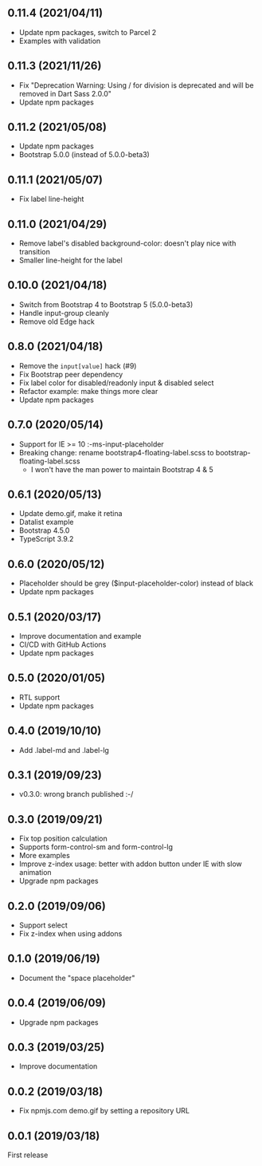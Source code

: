## 0.11.4 (2021/04/11)

- Update npm packages, switch to Parcel 2
- Examples with validation

## 0.11.3 (2021/11/26)

- Fix "Deprecation Warning: Using / for division is deprecated and will be removed in Dart Sass 2.0.0"
- Update npm packages

## 0.11.2 (2021/05/08)

- Update npm packages
- Bootstrap 5.0.0 (instead of 5.0.0-beta3)

## 0.11.1 (2021/05/07)

- Fix label line-height

## 0.11.0 (2021/04/29)

- Remove label's disabled background-color: doesn't play nice with transition
- Smaller line-height for the label

## 0.10.0 (2021/04/18)

- Switch from Bootstrap 4 to Bootstrap 5 (5.0.0-beta3)
- Handle input-group cleanly
- Remove old Edge hack

## 0.8.0 (2021/04/18)

- Remove the `input[value]` hack (#9)
- Fix Bootstrap peer dependency
- Fix label color for disabled/readonly input & disabled select
- Refactor example: make things more clear
- Update npm packages

## 0.7.0 (2020/05/14)

- Support for IE >= 10 :-ms-input-placeholder
- Breaking change: rename bootstrap4-floating-label.scss to bootstrap-floating-label.scss
  - I won't have the man power to maintain Bootstrap 4 & 5

## 0.6.1 (2020/05/13)

- Update demo.gif, make it retina
- Datalist example
- Bootstrap 4.5.0
- TypeScript 3.9.2

## 0.6.0 (2020/05/12)

- Placeholder should be grey (\$input-placeholder-color) instead of black
- Update npm packages

## 0.5.1 (2020/03/17)

- Improve documentation and example
- CI/CD with GitHub Actions
- Update npm packages

## 0.5.0 (2020/01/05)

- RTL support
- Update npm packages

## 0.4.0 (2019/10/10)

- Add .label-md and .label-lg

## 0.3.1 (2019/09/23)

- v0.3.0: wrong branch published :-/

## 0.3.0 (2019/09/21)

- Fix top position calculation
- Supports form-control-sm and form-control-lg
- More examples
- Improve z-index usage: better with addon button under IE with slow animation
- Upgrade npm packages

## 0.2.0 (2019/09/06)

- Support select
- Fix z-index when using addons

## 0.1.0 (2019/06/19)

- Document the "space placeholder"

## 0.0.4 (2019/06/09)

- Upgrade npm packages

## 0.0.3 (2019/03/25)

- Improve documentation

## 0.0.2 (2019/03/18)

- Fix npmjs.com demo.gif by setting a repository URL

## 0.0.1 (2019/03/18)

First release
